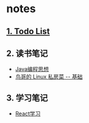 # notes

## [1. Todo List](./TODO.md)

## 2. 读书笔记

* [Java编程思想](./readingNotes/Thinking%20in%20Java)
* [鸟哥的 Linux 私房菜 -- 基础](./readingNotes/鸟哥Linux)

## 3. 学习笔记

* [React学习](./reactNotes/README.md)